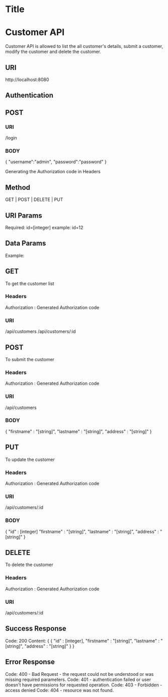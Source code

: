 # Title    
# Customer API

Customer API is allowed to list the all customer's details, submit a customer, modify the customer and delete the customer.

## URI
http://localhost:8080

## Authentication

## POST

### URI  
/login

### BODY
{
    "username":"admin",
    "password":"password"
}

Generating the Authorization code in Headers

## Method

GET | POST | DELETE | PUT

## URI Params    

Required:
id=[integer]
example: id=12

## Data Params
    
Example:

## GET
To get the customer list

### Headers
Authorization : Generated Authorization code

### URI    
/api/customers
/api/customers/:id

## POST
To submit the customer

### Headers
Authorization : Generated Authorization code

### URI   
/api/customers
 
### BODY
{
    "firstname" : "[string]",
    "lastname" : "[string]",
    "address" : "[string]"
}

## PUT
To update the customer

### Headers
Authorization : Generated Authorization code

### URI    
/api/customers/:id

### BODY
{
    "id" : [integer]
    "firstname" : "[string]",
    "lastname" : "[string]",
    "address" : "[string]"
}

## DELETE
To delete the customer

### Headers
Authorization : Generated Authorization code

### URI
/api/customers/:id

## Success Response    
Code: 200
Content: { {
    "id" : [integer],
    "firstname" : "[string]",
    "lastname" : "[string]",
    "address" : "[string]"
} }

## Error Response    
Code: 400 - Bad Request - the request could not be understood or was missing required parameters.
Code: 401 - authentication failed or user doesn't have permissions for requested operation.
Code: 403 - Forbidden - access denied
Code: 404 - resource was not found.